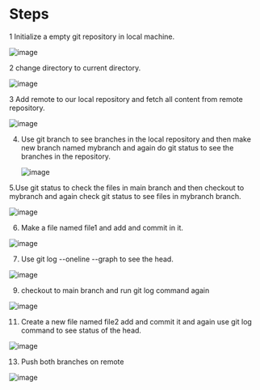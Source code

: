 # Steps 
1 Initialize a empty git repository in local machine.

![image](https://github.com/mokshgupta03/22BDO10061_MokshGupta/assets/115498284/ce01b677-9c37-44f5-ad1f-bdd0c94c5e4e)

 2 change directory to current directory.
 
 ![image](https://github.com/mokshgupta03/22BDO10061_MokshGupta/assets/115498284/00a00397-5509-479d-b64d-e8f95b018477)
 
 3 Add remote to our local repository and fetch all content from remote repository.
 
 ![image](https://github.com/mokshgupta03/22BDO10061_MokshGupta/assets/115498284/3c82f136-4f69-4669-b5e7-3d86d2b950eb)
 
4. Use git branch to see branches in the local repository and then make new branch named mybranch and again do git status to see the branches in the repository.
   
   ![image](https://github.com/mokshgupta03/22BDO10061_MokshGupta/assets/115498284/a55a7ba1-09cc-43c0-bf15-2b32efc65635)
   
 5.Use git status to check the files in main branch and then checkout to mybranch and again check git status to see files in mybranch branch.
 
 ![image](https://github.com/mokshgupta03/22BDO10061_MokshGupta/assets/115498284/924e655f-d753-4891-a9d0-734699a8c8ff)
 
 6. Make a file named file1 and add and commit in it.
 
 ![image](https://github.com/mokshgupta03/22BDO10061_MokshGupta/assets/115498284/e154f372-7fc7-4391-94b8-79e53e240f29)
 
 7. Use git log --oneline --graph to see the head.
    
 ![image](https://github.com/mokshgupta03/22BDO10061_MokshGupta/assets/115498284/1d4e404f-c95d-4871-8152-b5d5d5c9993d)
 
 9. checkout to main branch and run git log command again
     
 ![image](https://github.com/mokshgupta03/22BDO10061_MokshGupta/assets/115498284/5c0fe97e-5545-48be-9ab4-13f07489cd62)
 
 11. Create a new file named file2 add and commit it and again use git log command to see status of the head.
     
 ![image](https://github.com/mokshgupta03/22BDO10061_MokshGupta/assets/115498284/53bf729f-d452-44f3-bcfb-5b44f1b11c36)
 
 13. Push both branches on remote

 ![image](https://github.com/mokshgupta03/22BDO10061_MokshGupta/assets/115498284/881a00cc-8d50-4789-8e65-265a2eaa358b)





 





